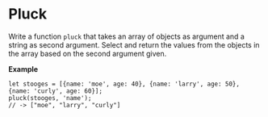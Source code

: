 # Pluck

Write a function `pluck` that takes an array of objects as argument and a string as second argument.
Select and return the values from the objects in the array based on the second argument given.

**Example**

```
let stooges = [{name: 'moe', age: 40}, {name: 'larry', age: 50}, {name: 'curly', age: 60}];
pluck(stooges, 'name');
// -> ["moe", "larry", "curly"]
```

